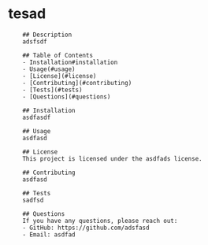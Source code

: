 # tesad

        ## Description
        adsfsdf

        ## Table of Contents
        - Installation#installation
        - Usage(#usage)
        - [License](#license)
        - [Contributing](#contributing)
        - [Tests](#tests)
        - [Questions](#questions)

        ## Installation
        asdfasdf

        ## Usage
        asdfasd

        ## License
        This project is licensed under the asdfads license.

        ## Contributing
        asdfasd

        ## Tests
        sadfsd

        ## Questions
        If you have any questions, please reach out:
        - GitHub: https://github.com/adsfasd
        - Email: asdfad